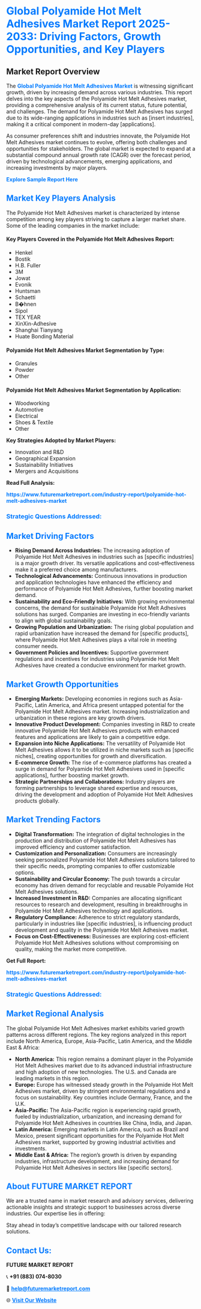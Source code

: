 <h1 style="color: #007BFF;">Global Polyamide Hot Melt Adhesives Market Report 2025-2033: Driving Factors, Growth Opportunities, and Key Players</h1>

<section id="overview">
<h2>Market Report Overview</h2>
<p>The <a href="https://www.futuremarketreport.com/industry-report/polyamide-hot-melt-adhesives-market" style="color: #007BFF; text-decoration: none;"><strong>Global Polyamide Hot Melt Adhesives Market</strong></a> is witnessing significant growth, driven by increasing demand across various industries. This report delves into the key aspects of the Polyamide Hot Melt Adhesives market, providing a comprehensive analysis of its current status, future potential, and challenges. The demand for Polyamide Hot Melt Adhesives has surged due to its wide-ranging applications in industries such as [insert industries], making it a critical component in modern-day [applications].</p>
<p>As consumer preferences shift and industries innovate, the Polyamide Hot Melt Adhesives market continues to evolve, offering both challenges and opportunities for stakeholders. The global market is expected to expand at a substantial compound annual growth rate (CAGR) over the forecast period, driven by technological advancements, emerging applications, and increasing investments by major players.</p>
</section>

<section id="overview">
<p><a href="https://www.futuremarketreport.com/request-sample/reportId=26466" style="color: #007BFF; text-decoration: none;"><strong>Explore Sample Report Here</strong></a></p>
</section>

<section id="key-players">
<h2 style="color: #007BFF;">Market Key Players Analysis</h2>
<p>The Polyamide Hot Melt Adhesives market is characterized by intense competition among key players striving to capture a larger market share. Some of the leading companies in the market include:</p>
<h4>Key Players Covered in the Polyamide Hot Melt Adhesives Report:</h4>
<ul><li>Henkel</li><li>Bostik</li><li>H.B. Fuller</li><li>3M</li><li>Jowat</li><li>Evonik</li><li>Huntsman</li><li>Schaetti</li><li>B�hnen</li><li>Sipol</li><li>TEX YEAR</li><li>XinXin-Adhesive</li><li>Shanghai Tianyang</li><li>Huate Bonding Material</li></ul>
<h4>Polyamide Hot Melt Adhesives Market Segmentation by Type:</h4>
<ul><li>Granules</li><li>Powder</li><li>Other</li></ul>

<h4>Polyamide Hot Melt Adhesives Market Segmentation by Application:</h4>
<ul><li>Woodworking</li><li>Automotive</li><li>Electrical</li><li>Shoes &amp; Textile</li><li>Other</li></ul>
<p><strong>Key Strategies Adopted by Market Players:</strong></p>
<ul>
<li>Innovation and R&D</li>
<li>Geographical Expansion</li>
<li>Sustainability Initiatives</li>
<li>Mergers and Acquisitions</li>
</ul>
</section>

<section>
<p><strong>Read Full Analysis: </strong></p><a href="https://www.futuremarketreport.com/industry-report/polyamide-hot-melt-adhesives-market" style="color: #007BFF; text-decoration: none;"><strong>https://www.futuremarketreport.com/industry-report/polyamide-hot-melt-adhesives-market</strong></a>
<h3 style="color: #007BFF;">Strategic Questions Addressed:</h3>
</section>

<section id="driving-factors">
<h2 style="color: #007BFF;">Market Driving Factors</h2>
<ul>
<li><strong>Rising Demand Across Industries:</strong> The increasing adoption of Polyamide Hot Melt Adhesives in industries such as [specific industries] is a major growth driver. Its versatile applications and cost-effectiveness make it a preferred choice among manufacturers.</li>
<li><strong>Technological Advancements:</strong> Continuous innovations in production and application technologies have enhanced the efficiency and performance of Polyamide Hot Melt Adhesives, further boosting market demand.</li>
<li><strong>Sustainability and Eco-Friendly Initiatives:</strong> With growing environmental concerns, the demand for sustainable Polyamide Hot Melt Adhesives solutions has surged. Companies are investing in eco-friendly variants to align with global sustainability goals.</li>
<li><strong>Growing Population and Urbanization:</strong> The rising global population and rapid urbanization have increased the demand for [specific products], where Polyamide Hot Melt Adhesives plays a vital role in meeting consumer needs.</li>
<li><strong>Government Policies and Incentives:</strong> Supportive government regulations and incentives for industries using Polyamide Hot Melt Adhesives have created a conducive environment for market growth.</li>
</ul>
</section>

<section id="growth-opportunities">
<h2 style="color: #007BFF;">Market Growth Opportunities</h2>
<ul>
<li><strong>Emerging Markets:</strong> Developing economies in regions such as Asia-Pacific, Latin America, and Africa present untapped potential for the Polyamide Hot Melt Adhesives market. Increasing industrialization and urbanization in these regions are key growth drivers.</li>
<li><strong>Innovative Product Development:</strong> Companies investing in R&D to create innovative Polyamide Hot Melt Adhesives products with enhanced features and applications are likely to gain a competitive edge.</li>
<li><strong>Expansion into Niche Applications:</strong> The versatility of Polyamide Hot Melt Adhesives allows it to be utilized in niche markets such as [specific niches], creating opportunities for growth and diversification.</li>
<li><strong>E-commerce Growth:</strong> The rise of e-commerce platforms has created a surge in demand for Polyamide Hot Melt Adhesives used in [specific applications], further boosting market growth.</li>
<li><strong>Strategic Partnerships and Collaborations:</strong> Industry players are forming partnerships to leverage shared expertise and resources, driving the development and adoption of Polyamide Hot Melt Adhesives products globally.</li>
</ul>
</section>

<section id="trending-factors">
<h2 style="color: #007BFF;">Market Trending Factors</h2>
<ul>
<li><strong>Digital Transformation:</strong> The integration of digital technologies in the production and distribution of Polyamide Hot Melt Adhesives has improved efficiency and customer satisfaction.</li>
<li><strong>Customization and Personalization:</strong> Consumers are increasingly seeking personalized Polyamide Hot Melt Adhesives solutions tailored to their specific needs, prompting companies to offer customizable options.</li>
<li><strong>Sustainability and Circular Economy:</strong> The push towards a circular economy has driven demand for recyclable and reusable Polyamide Hot Melt Adhesives solutions.</li>
<li><strong>Increased Investment in R&D:</strong> Companies are allocating significant resources to research and development, resulting in breakthroughs in Polyamide Hot Melt Adhesives technology and applications.</li>
<li><strong>Regulatory Compliance:</strong> Adherence to strict regulatory standards, particularly in industries like [specific industries], is influencing product development and quality in the Polyamide Hot Melt Adhesives market.</li>
<li><strong>Focus on Cost-Effectiveness:</strong> Businesses are exploring cost-efficient Polyamide Hot Melt Adhesives solutions without compromising on quality, making the market more competitive.</li>
</ul>
</section>

<section>
<p><strong>Get Full Report: </strong></p><a href="https://www.futuremarketreport.com/industry-report/polyamide-hot-melt-adhesives-market" style="color: #007BFF; text-decoration: none;"><strong>https://www.futuremarketreport.com/industry-report/polyamide-hot-melt-adhesives-market</strong></a>
<h3 style="color: #007BFF;">Strategic Questions Addressed:</h3>
</section>


<section id="regional-analysis">
<h2 style="color: #007BFF;">Market Regional Analysis</h2>
<p>The global Polyamide Hot Melt Adhesives market exhibits varied growth patterns across different regions. The key regions analyzed in this report include North America, Europe, Asia-Pacific, Latin America, and the Middle East & Africa:</p>
<ul>
<li><strong>North America:</strong> This region remains a dominant player in the Polyamide Hot Melt Adhesives market due to its advanced industrial infrastructure and high adoption of new technologies. The U.S. and Canada are leading markets in this region.</li>
<li><strong>Europe:</strong> Europe has witnessed steady growth in the Polyamide Hot Melt Adhesives market, driven by stringent environmental regulations and a focus on sustainability. Key countries include Germany, France, and the U.K.</li>
<li><strong>Asia-Pacific:</strong> The Asia-Pacific region is experiencing rapid growth, fueled by industrialization, urbanization, and increasing demand for Polyamide Hot Melt Adhesives in countries like China, India, and Japan.</li>
<li><strong>Latin America:</strong> Emerging markets in Latin America, such as Brazil and Mexico, present significant opportunities for the Polyamide Hot Melt Adhesives market, supported by growing industrial activities and investments.</li>
<li><strong>Middle East & Africa:</strong> The region’s growth is driven by expanding industries, infrastructure development, and increasing demand for Polyamide Hot Melt Adhesives in sectors like [specific sectors].</li>
</ul>
</section>

<footer>
<h2 style="color: #007BFF;">About FUTURE MARKET REPORT</h2>
<p>We are a trusted name in market research and advisory services, delivering actionable insights and strategic support to businesses across diverse industries. Our expertise lies in offering:</p>

<p>Stay ahead in today’s competitive landscape with our tailored research solutions.</p>

<h2 style="color: #007BFF;">Contact Us:</h2>
<p><strong>FUTURE MARKET REPORT</strong></p>
<p>📞 <strong>+91 (883) 074-8030</strong></p>
<p>📧 <strong><a href="mailto:help@futuremarketreport.com" style="color: #007BFF;">help@futuremarketreport.com</a></strong></p>
<p>🌐 <strong><a href="https://www.futuremarketreport.com/" style="color: #007BFF;">Visit Our Website</a></strong></p>
</footer>